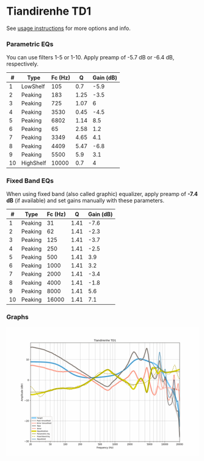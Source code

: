 # Tiandirenhe TD1
See [usage instructions](https://github.com/jaakkopasanen/AutoEq#usage) for more options and info.

### Parametric EQs
You can use filters 1-5 or 1-10. Apply preamp of -5.7 dB or -6.4 dB, respectively.

|   # | Type      |   Fc (Hz) |    Q |   Gain (dB) |
|-----|-----------|-----------|------|-------------|
|   1 | LowShelf  |       105 | 0.7  |        -5.9 |
|   2 | Peaking   |       183 | 1.25 |        -3.5 |
|   3 | Peaking   |       725 | 1.07 |         6   |
|   4 | Peaking   |      3530 | 0.45 |        -4.5 |
|   5 | Peaking   |      6802 | 1.14 |         8.5 |
|   6 | Peaking   |        65 | 2.58 |         1.2 |
|   7 | Peaking   |      3349 | 4.65 |         4.1 |
|   8 | Peaking   |      4409 | 5.47 |        -6.8 |
|   9 | Peaking   |      5500 | 5.9  |         3.1 |
|  10 | HighShelf |     10000 | 0.7  |         4   |

### Fixed Band EQs
When using fixed band (also called graphic) equalizer, apply preamp of **-7.4 dB** (if available) and set gains manually with these parameters.

|   # | Type    |   Fc (Hz) |    Q |   Gain (dB) |
|-----|---------|-----------|------|-------------|
|   1 | Peaking |        31 | 1.41 |        -7.6 |
|   2 | Peaking |        62 | 1.41 |        -2.3 |
|   3 | Peaking |       125 | 1.41 |        -3.7 |
|   4 | Peaking |       250 | 1.41 |        -2.5 |
|   5 | Peaking |       500 | 1.41 |         3.9 |
|   6 | Peaking |      1000 | 1.41 |         3.2 |
|   7 | Peaking |      2000 | 1.41 |        -3.4 |
|   8 | Peaking |      4000 | 1.41 |        -1.8 |
|   9 | Peaking |      8000 | 1.41 |         5.6 |
|  10 | Peaking |     16000 | 1.41 |         7.1 |

### Graphs
![](./Tiandirenhe%20TD1.png)
